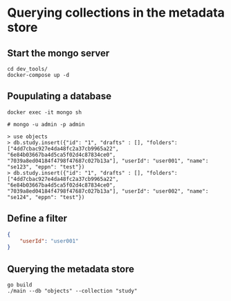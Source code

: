 # Querying collections in the metadata store
## Start the mongo server

```shell
cd dev_tools/
docker-compose up -d
```

## Poupulating a database

```shell
docker exec -it mongo sh

# mongo -u admin -p admin

> use objects
> db.study.insert({"id": "1", "drafts" : [], "folders": ["4dd7cbac927e4da48fc2a37cb9965a22", "6e84b03667ba4d5ca5f02d4c87834ce0", "7039a8ed04184f4798f47687c027b13a"], "userId": "user001", "name": "se123", "eppn": "test"})
> db.study.insert({"id": "1", "drafts" : [], "folders": ["4dd7cbac927e4da48fc2a37cb9965a22", "6e84b03667ba4d5ca5f02d4c87834ce0", "7039a8ed04184f4798f47687c027b13a"], "userId": "user002", "name": "se124", "eppn": "test"})
```


## Define a filter

```json
{
    "userId": "user001"
}
```
## Querying the metadata store

```shell
go build
./main --db "objects" --collection "study"
```

```json

```

